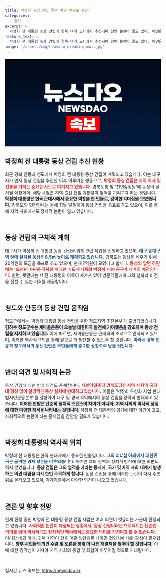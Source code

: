 ```yaml
---
title: 박정희 동상 건립 경북 야권 반발로 논란!
categories:
  - 정치
excerpt: >
  박정희 전 대통령 동상 건립이 경북 여러 도시에서 추진되며 찬반 논란이 일고 있다. 야권은 우상화 사업 중단을 촉구하며, 지역 사회의 공감대 형성을 주장하고 있다. 과연 역사 인물에 대한 기념이 어떻게 이어질까?
feature_text: >
  박정희 전 대통령 동상 건립이 경북 여러 도시에서 추진되며 찬반 논란이 일고 있다. 야권은 우상화 사업 중단을 촉구하며, 지역 사회의 공감대 형성을 주장하고 있다. 과연 역사 인물에 대한 기념이 어떻게 이어질까?
image: '/assets/img/newsdao_breakingnews.jpg'
---
```


<p><img src="/assets/img/newsdao_breakingnews.jpg" alt="koreaapp 속보" /></p>

<h2 data-ke-size="size26">박정희 전 대통령 동상 건립 추진 현황</h2>

<p data-ke-size="size16">최근 경북 안동과 청도에서 박정희 전 대통령 동상 건립이 계획되고 있습니다. 이는 대구시가 먼저 동상 건립을 추진한 이후 이루어진 행동으로, <b><span style="color: #ee2323;">박정희 동상 건립은 지역 역사 및 전통을 기리는 중요한 시도로 여겨지고 있습니다.</span></b> 경북도청 앞 ‘천년숲정원’에 동상이 설치될 예정이며, 해당 사업은 지역 출신 전임 대통령의 업적을 기리고자 하는 것입니다. <b><span style="background-color: #21538527;">박정희 대통령은 한국 근대사에서 중요한 역할을 한 인물로, 강력한 리더십을 보였습니다.</span></b> 경북도와 민간단체는 올해 11월 14일까지 동상 건립을 목표로 하고 있으며, 이를 통해 지역 사회에서도 정치적 논란이 일고 있습니다.</p>

<p data-ke-size="size16">&nbsp;</p>

<h2 data-ke-size="size26">동상 건립의 구체적 계획</h2>

<p data-ke-size="size16">대구시가 박정희 전 대통령 동상 건립을 위해 관련 작업을 진행하고 있으며, <b><span style="color: #1a5490;">대구 동대구역 앞에 설치될 동상은 8.5m 높이로 계획되고 있습니다.</span></b> 경북도는 동상을 세우기 위해 20억원의 모금을 목표로 하고 있으며, 현재 7억원이 모였다고 합니다. <b><span style="color: #ee2323;">동상의 앞면 하단에는 '오천년 가난을 극복한 위대한 지도자 대통령 박정희'라는 문구가 새겨질 예정입니다.</span></b> 한편, 뒷면에는 박 전 대통령의 어록이 새겨져 있어 방문객들에게 그의 철학과 비전을 전할 수 있는 기회를 제공합니다.</p>

<p data-ke-size="size16">&nbsp;</p>

<h2 data-ke-size="size26">청도와 안동의 동상 건립 움직임</h2>

<p data-ke-size="size16">청도군에서는 ‘박정희 대통령 동상 건립을 위한 청도지역 추진본부’가 출범되었습니다. <b><span style="background-color: #21538527;">김하수 청도군수는 새마을운동이 오늘날 대한민국 발전에 기여했음을 강조하며 동상 건립을 지지하고 있습니다.</span></b> 이에 따르면, 새마을운동은 근대화의 초석으로 인식되고 있으며, 이러한 역사적 의의를 통해 앞으로 더 발전할 수 있도록 할 것입니다. <b><span style="color: #1a5490;">따라서 경북 안동과 청도에서의 동상 건립은 국민들에게 중요한 상징으로 남을 것입니다.</span></b></p>

<p data-ke-size="size16">&nbsp;</p>

<h2 data-ke-size="size26">반대 의견 및 사회적 논란</h2>

<p data-ke-size="size16">동상 건립에 대한 반대 의견도 존재합니다. <b><span style="color: #ee2323;">더불어민주당 경북도당은 지역 사회의 공감대 형성 없이 일방적인 동상 설치에 반대하고 있습니다.</span></b> 이들은 '박정희 우상화 사업 반대 범시민운동본부'를 결성하여 대구 및 경북 지역에서의 동상 건립을 강력히 반대하고 있습니다. <b><span style="background-color: #21538527;">이러한 반발은 단순히 정치적 스탠스의 차이가 아니라, 지역 사회의 역사적 상징에 대한 다양한 해석을 나타내는 것입니다.</span></b> 박정희 전 대통령의 평가에 대한 이견이 크고, 사회적으로 논란이 되는 문제임을 감안할 필요가 있습니다.</p>

<p data-ke-size="size16">&nbsp;</p>

<h2 data-ke-size="size26">박정희 대통령의 역사적 위치</h2>

<p data-ke-size="size16">박정희 전 대통령은 한국 현대사에서 중요한 인물입니다. <b><span style="color: #1a5490;">그의 리더십 아래에서 대한민국은 급격한 경제 성장을 이루었습니다.</span></b> 하지만 그의 정책과 정치적 방식에 대한 비판도 적지 않았습니다. <b><span style="ee2323;">동상 건립은 그의 업적을 기리는 동시에, 국가 및 지역 사회 내에서 발생하는 의견 대립을 다시 한번 주목하게 합니다.</span></b> 동상 건립을 통해 이러한 논란이 다시 수면 위로 올라오고 있으며, 각계각층에서 다양한 의견이 나오고 있습니다.</p>

<p data-ke-size="size16">&nbsp;</p>

<h2 data-ke-size="size26">결론 및 향후 전망</h2>

<p data-ke-size="size16">현재 진행 중인 박정희 전 대통령 동상 건립 사업은 여러 의견이 엇갈리는 가운데 진행되고 있습니다. <b><span style="color: #ee2323;">사회적인 논란이 예상되는 상황에서, 동상 건립이라는 프로젝트는 단순한 의의를 넘어 역사적이고 정치적인 맥락에서도 중요한 의미를 가진다고 할 수 있습니다.</span></b> 이러한 배경 아래, 경북 지역이 향후 어떤 방향으로 나아갈 것인지에 대한 관심이 필요합니다. <b><span style="background-color: #21538527;">향후 시민들의 의견 수렴 및 토론을 통해 더 나은 해결책을 찾아야 할 것입니다.</span></b> 이에 대한 경각심이 커져야 지역 사회의 통합 및 화합이 이루어질 것으로 기대됩니다.</p>

<p data-ke-size="size16">&nbsp;</p>
실시간 뉴스 속보는, <a href="https://newsdao.kr" rel="dofollow">https://newsdao.kr</a>


